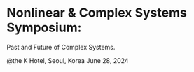 # Nonlinear & Complex Systems Symposium:
Past and Future of Complex Systems.

@the K Hotel, Seoul, Korea
June 28, 2024
